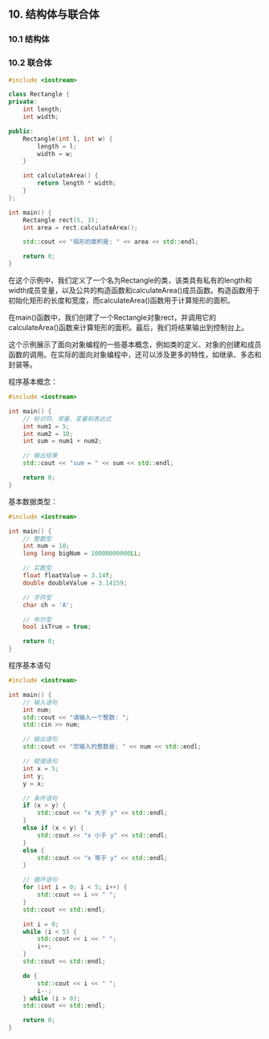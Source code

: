## 10. 结构体与联合体
### 10.1 结构体
### 10.2 联合体



```c++
#include <iostream>

class Rectangle {
private:
    int length;
    int width;

public:
    Rectangle(int l, int w) {
        length = l;
        width = w;
    }

    int calculateArea() {
        return length * width;
    }
};

int main() {
    Rectangle rect(5, 3);
    int area = rect.calculateArea();

    std::cout << "矩形的面积是: " << area << std::endl;

    return 0;
}

```
在这个示例中，我们定义了一个名为Rectangle的类，该类具有私有的length和width成员变量，以及公共的构造函数和calculateArea()成员函数。构造函数用于初始化矩形的长度和宽度，而calculateArea()函数用于计算矩形的面积。

在main()函数中，我们创建了一个Rectangle对象rect，并调用它的calculateArea()函数来计算矩形的面积。最后，我们将结果输出到控制台上。

这个示例展示了面向对象编程的一些基本概念，例如类的定义、对象的创建和成员函数的调用。在实际的面向对象编程中，还可以涉及更多的特性，如继承、多态和封装等。



程序基本概念：

```c++
#include <iostream>

int main() {
    // 标识符、常量、变量和表达式
    int num1 = 5;
    int num2 = 10;
    int sum = num1 + num2;

    // 输出结果
    std::cout << "sum = " << sum << std::endl;

    return 0;
}
```

基本数据类型：

```c++
#include <iostream>

int main() {
    // 整数型
    int num = 10;
    long long bigNum = 10000000000LL;

    // 实数型
    float floatValue = 3.14f;
    double doubleValue = 3.14159;

    // 字符型
    char ch = 'A';

    // 布尔型
    bool isTrue = true;

    return 0;
}
```


程序基本语句

```c++
#include <iostream>

int main() {
    // 输入语句
    int num;
    std::cout << "请输入一个整数: ";
    std::cin >> num;

    // 输出语句
    std::cout << "您输入的整数是: " << num << std::endl;

    // 赋值语句
    int x = 5;
    int y;
    y = x;

    // 条件语句
    if (x > y) {
        std::cout << "x 大于 y" << std::endl;
    }
    else if (x < y) {
        std::cout << "x 小于 y" << std::endl;
    }
    else {
        std::cout << "x 等于 y" << std::endl;
    }

    // 循环语句
    for (int i = 0; i < 5; i++) {
        std::cout << i << " ";
    }
    std::cout << std::endl;

    int i = 0;
    while (i < 5) {
        std::cout << i << " ";
        i++;
    }
    std::cout << std::endl;

    do {
        std::cout << i << " ";
        i--;
    } while (i > 0);
    std::cout << std::endl;

    return 0;
}
```





